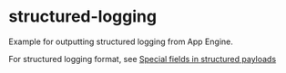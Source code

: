 # structured-logging
Example for outputting structured logging from App Engine.

For structured logging format, see [Special fields in structured payloads](https://cloud.google.com/logging/docs/agent/configuration?hl=en#special-fields)

